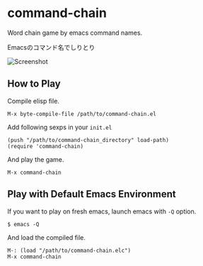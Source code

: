# command-chain

Word chain game by emacs command names.

Emacsのコマンド名でしりとり

![Screenshot](screenshot.png)

## How to Play

Compile elisp file.

    M-x byte-compile-file /path/to/command-chain.el

Add following sexps in your `init.el`

    (push "/path/to/command-chain_directory" load-path)
    (require 'command-chain)

And play the game.

    M-x command-chain

## Play with Default Emacs Environment

If you want to play on fresh emacs, launch emacs with `-Q` option.

    $ emacs -Q

And load the compiled file.

    M-: (load "/path/to/command-chain.elc")
    M-x command-chain
